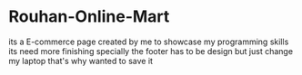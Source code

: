 # Rouhan-Online-Mart
its a E-commerce page created by me to showcase my programming skills its need more finishing specially the footer has to be design but just change my laptop that's why wanted to save it
